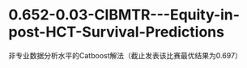 # 0.652-0.03-CIBMTR---Equity-in-post-HCT-Survival-Predictions
非专业数据分析水平的Catboost解法（截止发表该比赛最优结果为0.697）
